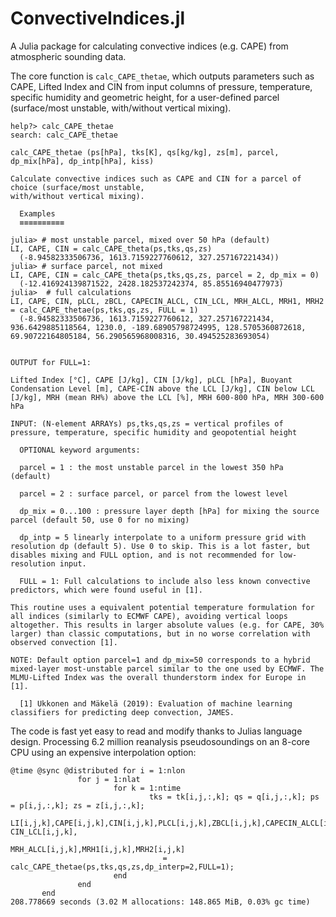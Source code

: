 # ConvectiveIndices.jl
A Julia package for calculating convective indices (e.g. CAPE) from atmospheric sounding data.

The core function is ```calc_CAPE_thetae```, which outputs parameters such as CAPE, Lifted Index and CIN from input columns of pressure, temperature, specific humidity and geometric height, for a user-defined parcel (surface/most unstable, with/without vertical mixing).

```
help?> calc_CAPE_thetae
search: calc_CAPE_thetae

calc_CAPE_thetae (ps[hPa], tks[K], qs[kg/kg], zs[m], parcel, dp_mix[hPa], dp_intp[hPa], kiss)

Calculate convective indices such as CAPE and CIN for a parcel of choice (surface/most unstable, 
with/without vertical mixing). 

  Examples
  ≡≡≡≡≡≡≡≡≡≡

julia> # most unstable parcel, mixed over 50 hPa (default)
LI, CAPE, CIN = calc_CAPE_theta(ps,tks,qs,zs) 
  (-8.94582333506736, 1613.7159227760612, 327.257167221434))
julia> # surface parcel, not mixed
LI, CAPE, CIN = calc_CAPE_theta(ps,tks,qs,zs, parcel = 2, dp_mix = 0)
  (-12.416924139871522, 2428.182537242374, 85.85516940477973) 
julia>  # full calculations
LI, CAPE, CIN, pLCL, zBCL, CAPECIN_ALCL, CIN_LCL, MRH_ALCL, MRH1, MRH2 = calc_CAPE_thetae(ps,tks,qs,zs, FULL = 1)
  (-8.94582333506736, 1613.7159227760612, 327.257167221434, 936.6429885118564, 1230.0, -189.68905798724995, 128.5705360872618, 69.90722164805184, 56.290565968008316, 30.494525283693054)


OUTPUT for FULL=1:

Lifted Index [°C], CAPE [J/kg], CIN [J/kg], pLCL [hPa], Buoyant Condensation Level [m], CAPE-CIN above the LCL [J/kg], CIN below LCL [J/kg], MRH (mean RH%) above the LCL [%], MRH 600-800 hPa, MRH 300-600 hPa

INPUT: (N-element ARRAYs) ps,tks,qs,zs = vertical profiles of pressure, temperature, specific humidity and geopotential height

  OPTIONAL keyword arguments:

  parcel = 1 : the most unstable parcel in the lowest 350 hPa (default)

  parcel = 2 : surface parcel, or parcel from the lowest level

  dp_mix = 0...100 : pressure layer depth [hPa] for mixing the source parcel (default 50, use 0 for no mixing)

  dp_intp = 5 linearly interpolate to a uniform pressure grid with resolution dp (default 5). Use 0 to skip. This is a lot faster, but disables mixing and FULL option, and is not recommended for low-resolution input.

  FULL = 1: Full calculations to include also less known convective predictors, which were found useful in [1].

This routine uses a equivalent potential temperature formulation for all indices (similarly to ECMWF CAPE), avoiding vertical loops altogether. This results in larger absolute values (e.g. for CAPE, 30% larger) than classic computations, but in no worse correlation with observed convection [1].

NOTE: Default option parcel=1 and dp_mix=50 corresponds to a hybrid mixed-layer most-unstable parcel similar to the one used by ECMWF. The MLMU-Lifted Index was the overall thunderstorm index for Europe in [1].

  [1] Ukkonen and Mäkelä (2019): Evaluation of machine learning classifiers for predicting deep convection, JAMES.
```

The code is fast yet easy to read and modify thanks to Julias language design. 
Processing 6.2 million reanalysis pseudosoundings on an 8-core CPU using an expensive interpolation option:

```
@time @sync @distributed for i = 1:nlon
               for j = 1:nlat
                       for k = 1:ntime
                               tks = tk[i,j,:,k]; qs = q[i,j,:,k]; ps = p[i,j,:,k]; zs = z[i,j,:,k];
                                LI[i,j,k],CAPE[i,j,k],CIN[i,j,k],PLCL[i,j,k],ZBCL[i,j,k],CAPECIN_ALCL[i,j,k], CIN_LCL[i,j,k],
                                MRH_ALCL[i,j,k],MRH1[i,j,k],MRH2[i,j,k]  
                                  = calc_CAPE_thetae(ps,tks,qs,zs,dp_interp=2,FULL=1);
                       end
               end
       end
208.778669 seconds (3.02 M allocations: 148.865 MiB, 0.03% gc time)
```
